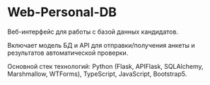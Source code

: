 # Web-Personal-DB

Веб-интерфейс для работы с базой данных кандидатов.

Включает модель БД и API для отправки/получения анкеты и результатов автоматической  проверки.

Основной стек технологий: Python (Flask, APIFlask, SQLAlchemy, Marshmallow, WTForms), TypeScript, JavaScript, Bootstrap5.
